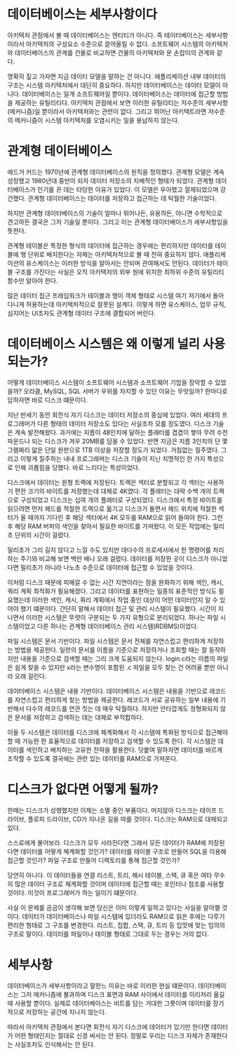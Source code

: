 # **데이터베이스는 세부사항이다**  
아키텍처 관점에서 볼 때 데이터베이스는 엔티티가 아니다. 즉 테이터베이스는 세부사항이라서 아키텍처의 구성요소 수준으로 끌어올릴 수 없다. 소프트웨어 
시스템의 아키텍처와 데이터베이스의 관계를 건물로 비교하면 건물의 아키텍처와 문 손잡이의 관계와 같다.  
  
명확히 짚고 가자면 지금 데이터 모델을 말하는 건 아니다. 애플리케이션 내부 데이터의 구조는 시스템 아키텍처에서 대단히 중요하다. 하지만 데이터베이스는 
데이터 모델이 아니다. 데이터베이스는 일개 소프트웨어일 뿐이다. 데이터베이스는 데이터에 접근할 방법을 제공하는 유틸리티다. 아키텍처 관점에서 보면 
이러한 유틸리티는 저수준의 세부사항(메커니즘)일 뿐이라서 아키텍처와는 관련이 없다. 그리고 뛰어난 아키텍트라면 저수준의 메커니즘이 시스템 아키텍처를 
오염시키는 일을 용납하지 않는다.  
  
# **관계형 데이터베이스**  
에드거 커드는 1970년에 관계형 데이터베이스의 원칙을 정의했다. 관계형 모델은 계속 성장했고 1980년대 중반이 되자 데이터 저장소의 지배적인 형태가 되었다. 
관계형 데이터베이스가 인기를 끈 데는 타당한 이유가 있었다. 이 모델은 우아했고 절제되었으며 강건했다. 관계형 데이터베이스는 데이터를 저장하고 접근하는 
데 탁월한 기술이었다.  
  
하지만 관계형 데이터베이스의 기술이 얼마나 뛰어나든, 유용하든, 아니면 수학적으로 견고하든 결국은 그저 기술일 뿐이다. 그리고 이는 관계형 데이터베이스가 
세부사항임을 뜻한다.  
  
관계형 테이블은 특정한 형식의 데이터에 접근하는 경우에는 편리하지만 데이터를 테이블에 행 단위로 배치한다는 자체는 아키텍처적으로 볼 때 전혀 중요하지 
않다. 애플리케이션의 유스케이스는 이러한 방식을 알아서는 안되며 관여해서도 안된다. 데이터가 테이블 구조를 가진다는 사실은 오직 아키텍처의 외부 원에 
위치한 최하위 수준의 유틸리티 함수만 알아야 한다.  
  
많은 데이터 접근 프레임워크가 테이블과 행이 객체 형태로 시스템 여기 저기에서 돌아다니게 허용하는데 아키텍처적으로 잘못된 설계다. 이렇게 하면 유스케이스, 
업무 규칙, 심지어는 UI조차도 관계형 데이터 구조에 결합되어 버린다.  
  
# **데이터베이스 시스템은 왜 이렇게 널리 사용되는가?**  
어떻게 데이터베이스 시스템이 소프트웨어 시스템과 소프트웨어 기업을 장악할 수 있었을까? 오라클, MySQL, SQL 서버가 우위를 차지할 수 있던 이유는 
무엇일까? 한마디로 답하자면 바로 디스크 떄문이다.  
  
지난 반세기 동안 회전식 자기 디스크는 데이터 저장소의 중심에 있었다. 여러 세대의 프로그래머가 다른 형태의 데이터 저장소도 있다는 사실조차 모를 정도였다. 
디스크 기술은 계속 발전해왔다. 과거에는 지름이 48인치에 달하는 플래터를 겹겹이 쌓아 무려 수천 파운드나 되는 디스크가 겨우 20MB를 담을 수 있었다. 
반면 지금은 지름 3인치의 단 몇 그램짜리 앏은 단일 원판으로 1TB 이상을 저장할 정도가 되었다. 거침없는 질주였다. 그리고 이렇게 질주하는 내내 프로그래머는 
디스크 기술이 지닌 치명적인 한 가지 특성으로 인해 괴롭힘을 당했다. 바로 느리다는 특성이었다.  
  
디스크에서 데이터는 원형 트랙에 저장된다. 트랙은 섹터로 분할되고 각 섹터는 사용하기 편한 크기의 바이트를 저장했는데 대체로 4K였다. 각 플래터는 
대략 수백 개의 트랙으로 구성되었고 디스크는 십여 개의 플래터로 구성되었다. 디스크에서 특정 바이트를 읽으려면 먼저 헤드를 적절한 트랙으로 옮기고 디스크가 
돌면서 헤드 위치에 적절한 섹터가 올 때까지 기다린 후 해당 섹터에서 4K 모두를 RAM으로 읽어 들여야 한다. 그런 후 해당 RAM 버퍼의 색인을 찾아서 
필요한 바이트를 가져왔다. 이 모든 작업에는 밀리초 단위의 시간이 걸렸다.  
  
밀리초가 그리 길지 않다고 느낄 수도 있지만 대다수의 프로세서에서 한 명령어를 처리하는 주기와 비교해 보면 백만 배나 오래 걸렸다. 데이터를 저장한 곳이 
디스크가 아니었다면 밀리초가 아니라 나노초 수준으로 데이터에 접근할 수 있었을 것이다.  
  
이처럼 디스크 때문에 피해갈 수 없는 시간 지연이라는 점을 완화하기 위해 색인, 캐시, 쿼리 계획 최적화가 필요해졌다. 그리고 데이터를 표현하는 일종의 
표준적인 방식도 필요했는데 이러한 색인, 캐시, 쿼리 계획에서 작업 중인 대상이 어떤 데이터인지 알 수 있어야 했기 떄문이다. 간단히 말해서 데이터 접근 
및 관리 시스템이 필요했다. 시간이 지나면서 이러한 시스템은 뚜렷이 구분되는 두 가지 유형으로 분리되었다. 하나는 파일 시스템이었고 다른 하나는 
관계형 데이터베이스 관리 시스템(RDBMS)이었다.  
  
파일 시스템은 문서 기반이다. 파일 시스템은 문서 전체를 자연스럽고 편리하게 저장하는 방법을 제공한다. 일련의 문서를 이름을 기준으로 저장하거나 
조회할 때는 잘 동작하지만 내용을 기준으로 검색할 때는 그리 크게 도움되지 않는다. login.c라는 이름의 파일은 쉽게 찾을 수 있지만 x라는 변수명이 
포함된 .c 파일을 모두 찾는 건 어려울 뿐만 아니라 오래 걸린다.  
  
데이터베이스 시스템은 내용 기반이다. 데이터베이스 시스템은 내용을 기반으로 레코드를 자연스럽고 편리하게 찾는 방법을 제공한다. 레코드가 서로 공유하는 
일부 내용에 기반해서 다수의 레코드를 연관 짓는 데 매우 탁월하다. 하지만 안타깝게도 정형화되지 않은 문서를 저장하고 검색하는 데는 대체로 부적합하다.  
  
이들 두 시스템은 데이터를 디스크에 체계화해서 각 시스템에 특화된 방식으로 접근해야 할 때 가능한 한 효율적으로 데이터를 저장하고 검색할 수 있도록 
한다. 각 시스템은 데이터를 색인하고 배치하는 고유한 전략을 활용한다. 덧붙여 말하자면 데이터를 바르게 조작할 수 있도록 결국에는 관련 있는 데이터를 RAM으로 
가져온다.  
  
# **디스크가 없다면 어떻게 될까?**  
한때는 디스크가 성행했지만 이제는 소멸 중인 부품이다. 머지않아 디스크는 테이프 드라이브, 플로피 드라이브, CD가 지나온 길을 따를 것이다. 디스크는 
RAM으로 대체되고 있다.  
  
스스로에게 물어보라. 디스크가 모두 사라진다면 그래서 모든 데이터가 RAM에 저장된다면 데이터를 어떻게 쳬계화할 것인가? 데이터를 테이블 구조로 만들어 
SQL을 이용해 접근할 것인가? 파일 구조로 만들어 디렉토리를 통해 접근할 것인가?  
  
당연히 아니다. 이 데이터들을 연결 리스트, 트리, 해시 테이블, 스택, 큐 혹은 여타 무수히 많은 데이터 구조로 체계화할 것이며 데이터에 접근할 때는 
포인터나 참조를 사용할 것이다. 이것이 프로그래머가 하는 일이기 떄문이다.  
  
사실 이 문제를 곰곰이 생각해 보면 당신은 이미 이렇게 일하고 있다는 사실을 알아챌 것이다. 데이터가 데이터베이스나 파일 시스템에 있더라도 RAM으로 
읽은 후에는 다루기 편리한 형태로 그 구조를 변경한다. 리스트, 집합, 스택, 큐, 트리 등 입맛에 맞는 임의의 구조로 말이다. 데이터를 파일이나 테이블 
형태로 그대로 두는 경우는 거의 없다.  
  
# **세부사항**  
데이터베이스가 세부사항이라고 말한느 이유는 바로 이러한 현실 떄문이다. 데이터베이스는 그저 메커니즘에 불과하며 디스크 표면과 RAM 사이에서 데이터를 
이리저리 옮길 때 사용할 뿐이다. 실제로 데이터베이스는 비트를 담는 거대한 그릇이며 데이터를 장기적으로 저장하는 공간에 지나지 않는다.  
  
따라서 아키텍처 관점에서 본다면 회전식 자기 디스크에 데이터가 있기만 한다면 데이터가 어떤 형태인지는 절대로 신경 써서는 안 된다. 정말로 우리는 
디스크 자체가 존재한다는 사실조차도 인식해서는 안 된다.  
  
